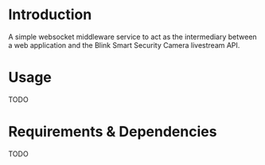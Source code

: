 # Introduction

A simple websocket middleware service to act as the intermediary between a web application
and the Blink Smart Security Camera livestream API.

# Usage

TODO

# Requirements & Dependencies

TODO
